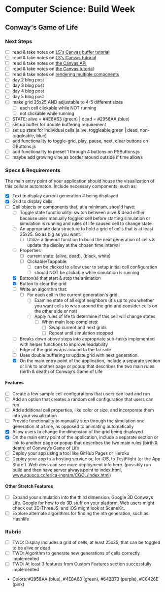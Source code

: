 # Computer Science:  Build Week

## Conway's Game of Life

### Next Steps

- [ ] read & take notes on [LS's Canvas buffer tutorial](https://github.com/LambdaSchool/CS-Build-Week-1/tree/master/resources/web/canvas-buffer)
- [ ] read & take notes on [LS's Canvas tutorial](https://github.com/LambdaSchool/CS-Build-Week-1/tree/master/resources/web/canvas)
- [ ] read & take notes on [the Canvas API](https://developer.mozilla.org/en-US/docs/Web/API/Canvas_API)
- [ ] read & take notes on [the Canvas tutorial](https://developer.mozilla.org/en-US/docs/Web/API/Canvas_API/Tutorial)
- [ ] read & take notes on [rendering multiple components](https://reactjs.org/docs/lists-and-keys.html#rendering-multiple-components)
- [ ] day 2 blog post
- [ ] day 3 blog post
- [ ] day 4 blog post
- [ ] day 5 blog post
- [ ] make grid 25x25 AND adjustable to 4-5 different sizes
  - [ ] each cell clickable while NOT running
  - [ ] not clickable while running
- [ ] STATE:  alive = #4E8A63 (green)   |   dead = #2958AA (blue)
- [ ] set up buffer for double buffering requirement
- [ ] set up state for individual cells (alive, toggleable,green | dead, non-toggleable, blue)
- [ ] add functionality to toggle-grid, play, pause, next, clear buttons on GButtons.js
- [ ] add functionality to preset 1 through 4 buttons on PSButtons.js
- [ ] maybe add growing vine as border around outside if time allows

### Specs & Requirements

The main entry point of your application should house the visualization of this cellular automaton. Include necessary components, such as:

- [X] Text to display current generation # being displayed
- [X] Grid to display cells.
- [ ] Cell objects or components that, at a minimum, should have:
  - [ ] Toggle state functionality: switch between alive & dead either because user manually toggled cell before starting simulation or simulation is running and rules of life caused cell to change state
  - [ ] An appropriate data structure to hold a grid of cells that is at least 25x25. Go as big as you want.
    - [ ] Utilize a timeout function to build the next generation of cells & update the display at the chosen time interval
  - [ ] Properties
    - [ ] current state: (alive, dead), (black, white)
    - [ ] Clickable/Tappable:
      - [ ] can be clicked to allow user to setup initial cell configuration
      - [ ] should NOT be clickable while simulation is running
  - [X] Button(s) that start & stop the animation
  - [X] Button to clear the grid
  - [ ] Write an algorithm that:
    - [ ] For each cell in the current generation's grid:
      - [ ] Examine state of all eight neighbors (it's up to you whether you want cells to wrap around the grid and consider cells on the other side or not)
      - [ ] Apply rules of life to determine if this cell will change states
        - [ ] When main loop completes:
          - [ ] Swap current and next grids
          - [ ] Repeat until simulation stopped  
  - [ ] Breaks down above steps into appropriate sub-tasks implemented with helper functions to improve readability
  - [ ] Edge of the grid wraps around to the far side
  - [ ] Uses double buffering to update grid with next generation.
  - [X] On the main entry point of the application, include a separate section or link to another page or popup that describes the two main rules (birth & death) of Conway’s Game of Life

#### Features

- [ ] Create a few sample cell configurations that users can load and run
- [ ] Add an option that creates a random cell configuration that users can run
- [ ] Add additional cell properties, like color or size, and incorporate them into your visualization
- [ ] Provide functionality to manually step through the simulation one generation at a time, as opposed to animating automatically
- [X] Allow users to change the dimension of the grid being displayed
- [X] On the main entry point of the application, include a separate section or link to another page or popup that describes the two main rules (birth & death) of Conway’s Game of Life
- [ ] Deploy your app using a tool like GitHub Pages or Heroku
- [ ] Deploy your app to a hosting service or, for iOS, to TestFlight (or the App Store!). Web devs can see more deployment info here. (possibly run build and then have server always point to index.html, www.aquoco.co/erica-ingram/CGOL/index.html)

#### Other Stretch Features

- [ ] Expand your simulation into the third dimension. Google 3D Conways Life. Google for how to do 3D stuff on your platform. Web users might check out 3D-ThreeJS, and iOS might look at SceneKit.
- [ ] Explore alternate algorithms for finding the nth generation, such as Hashlife

### Rubric

- [ ] TWO:  Display includes a grid of cells, at least 25x25, that can be toggled to be alive or dead
- [ ] TWO:  Algorithm to generate new generations of cells correctly implemented
- [ ] TWO:  At least 3 features from Custom Features section successfully implemented

- Colors:  #2958AA (blue), #4E8A63 (green), #642B73 (purple), #C6426E (pink)
